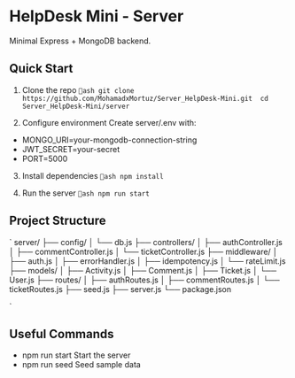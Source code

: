 # HelpDesk Mini - Server

Minimal Express + MongoDB backend.

## Quick Start

1. Clone the repo
`ash
git clone https://github.com/MohamadxMortuz/Server_HelpDesk-Mini.git 
cd Server_HelpDesk-Mini/server
`

2. Configure environment
Create server/.env with:
- MONGO_URI=your-mongodb-connection-string
- JWT_SECRET=your-secret
- PORT=5000

3. Install dependencies
`ash
npm install
`

4. Run the server
`ash
npm run start
`

## Project Structure
`
server/
├── config/
│   └── db.js
├── controllers/
│   ├── authController.js
│   ├── commentController.js
│   └── ticketController.js
├── middleware/
│   ├── auth.js
│   ├── errorHandler.js
│   ├── idempotency.js
│   └── rateLimit.js
├── models/
│   ├── Activity.js
│   ├── Comment.js
│   ├── Ticket.js
│   └── User.js
├── routes/
│   ├── authRoutes.js
│   ├── commentRoutes.js
│   └── ticketRoutes.js
├── seed.js
├── server.js
└── package.json

`

## Useful Commands
- npm run start  Start the server
- npm run seed   Seed sample data
